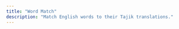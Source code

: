 ```yaml
---
title: "Word Match"
description: "Match English words to their Tajik translations."
---
```


<div class="game-board" id="gameBoard"></div>

<script>
// Paste the JS code from the example here:

const pairs = [
{tajik: "салом", english: "hello"},
{tajik: "об", english: "water"},
{tajik: "китоб", english: "book"},
{tajik: "дӯст", english: "friend"},
{tajik: "маҳтоб", english: "moon"},
{tajik: "рӯзи", english: "day"},
];

let cards = [];
pairs.forEach((pair, index) => {
cards.push({id: index, text: pair.tajik, language: "tajik"});
cards.push({id: index, text: pair.english, language: "english"});
});

function shuffle(array) {
for (let i = array.length - 1; i > 0; i--) {
let j = Math.floor(Math.random() * (i + 1));
[array[i], array[j]] = [array[j], array[i]];
}
return array;
}

cards = shuffle(cards);

const gameBoard = document.getElementById("gameBoard");
let flippedCards = [];
let matchedIds = new Set();

function createCardElement(card, index) {
const cardEl = document.createElement("div");
cardEl.classList.add("card");
cardEl.dataset.id = card.id;
cardEl.dataset.index = index;

const front = document.createElement("div");
front.classList.add("front");
front.textContent = "?";

const back = document.createElement("div");
back.classList.add("back");
back.textContent = card.text;

cardEl.appendChild(front);
cardEl.appendChild(back);

cardEl.addEventListener("click", () => {
if (
flippedCards.length < 2 &&
!cardEl.classList.contains("flipped") &&
!matchedIds.has(card.id)
) {
flipCard(cardEl);
}
});

return cardEl;
}

function flipCard(cardEl) {
cardEl.classList.add("flipped");
flippedCards.push(cardEl);

if (flippedCards.length === 2) {
checkMatch();
}
}

function checkMatch() {
const [cardA, cardB] = flippedCards;
const idA = cardA.dataset.id;
const idB = cardB.dataset.id;

if (idA === idB && cardA !== cardB) {
matchedIds.add(idA);
flippedCards = [];

if (matchedIds.size === pairs.length) {
setTimeout(() => alert("Well done! You matched all pairs! 🎉"), 300);
}
} else {
setTimeout(() => {
cardA.classList.remove("flipped");
cardB.classList.remove("flipped");
flippedCards = [];
}, 1000);
}
}

function setupGame() {
gameBoard.innerHTML = "";
cards.forEach((card, i) => {
gameBoard.appendChild(createCardElement(card, i));
});
}

setupGame();
</script>
